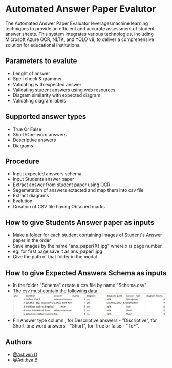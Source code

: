 
# Automated Answer Paper Evalutor

The Automated Answer Paper Evaluator leveragesmachine learning techniques to provide an efficient and accurate assessment of student answer sheets. This system integrates various technologies, including Microsoft Azure OCR, NLTK, and YOLO v8, to deliver a comprehensive solution for educational institutions.

## Parameters to evalute
- Lenght of answer
- Spell check & grammer
- Validating with expected answer
- Validating student answers using web resources.
- Diagram similarity with expected diagram
- Validating diagram labels

## Supported answer types
- True Or False
- Short/One-word answers
- Descriptive answers
- Diagrams


## Procedure 
- Input expected answers schema
- Input Students answer paper
- Extract answer from student paper using OCR
- Segemetation of answers extacted and map them into csv file
- Extract diagrams
- Evalution
- Creation of CSV file having Obtained marks

## How to give Students Answer paper as inputs
- Make a folder for each student containing images of Student's Answer paper in the order
- Save images by the name "ans_paper{X}.jpg" where x is page number
- eg: for first page save it as ans_paper1.jpg
- Give the path of that folder in the modal

## How to give Expected Answers Schema as inputs
- In the folder "Schema" create a csv file by name "Schema.csv"
- The csv must contain the following data
![schema-screenshot](Schema-table-ss.jpg)
- Fill Answer type column , for Descriptive answers - "Discriptive", for Short-one word answers - "Short", for True or false - "ToF".





## Authors

- [@Ashwin D](https://github.com/Ashwin-codess)
- [@Adithya B](https://github.com/adithya603)

